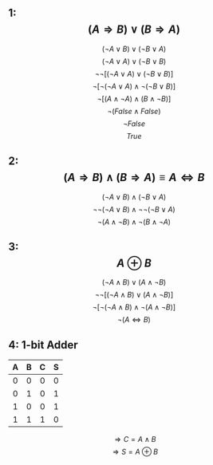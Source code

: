 ## 1: $$(A \Rightarrow B) \vee (B \Rightarrow A)$$

$$ (\neg A \vee B) \vee (\neg B \vee A) $$
$$ (\neg A \vee A) \vee (\neg B \vee B) $$
$$ \neg \neg [(\neg A \vee A) \vee (\neg B \vee B)] $$
$$ \neg [\neg (\neg A \vee A) \wedge \neg (\neg B \vee B)] $$
$$ \neg [(A \wedge \neg A) \wedge (B \wedge \neg B)] $$
$$ \neg (False \wedge False) $$
$$ \neg False $$
$$ True $$

## 2: $$(A \Rightarrow B) \wedge (B \Rightarrow A) \equiv A \Leftrightarrow B$$

$$(\neg A \vee B) \wedge (\neg B \vee A)$$
$$\neg \neg (\neg A \vee B) \wedge \neg \neg (\neg B \vee A)$$
$$\neg (A \wedge \neg B) \wedge \neg (B \wedge \neg A)$$

## 3: $$A \oplus B$$

$$(\neg A \wedge B) \vee (A \wedge \neg B)$$
$$\neg \neg [(\neg A \wedge B) \vee (A \wedge \neg B)]$$
$$\neg [\neg (\neg A \wedge B) \wedge \neg (A \wedge \neg B)]$$
$$\neg (A \Leftrightarrow B)$$

## 4: 1-bit Adder

| **A** | **B** | **C** | **S** |
|:---:|:---:|:---:|:---:|
|  0  |  0  |  0  |  0  |
|  0  |  1  |  0  |  1  |
|  1  |  0  |  0  |  1  |
|  1  |  1  |  1  |  0  |

$$\Rightarrow C = A \wedge B$$
$$\Rightarrow S = A \oplus B$$

